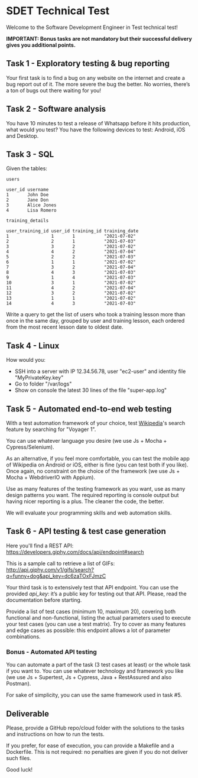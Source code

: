 # SDET Technical Test
Welcome to the Software Development Engineer in Test technical test!

**IMPORTANT: Bonus tasks are not mandatory but their successful delivery gives you additional points.**

## Task 1 - Exploratory testing & bug reporting
Your first task is to find a bug on any website on the internet and create a bug report out of it. The more severe the bug the better. No worries, there’s a ton of bugs out there waiting for you!

## Task 2 - Software analysis
You have 10 minutes to test a release of Whatsapp before it hits production, what would you test? You have the following devices to test: Android, iOS and Desktop.

## Task 3 - SQL
Given the tables:

`users`
```
user_id username
1       John Doe
2       Jane Don
3       Alice Jones
4       Lisa Romero
```

`training_details`
```
user_training_id user_id training_id training_date
1                1       1           "2021-07-02"
2                2       1           "2021-07-03"
3                3       2           "2021-07-02"
4                4       2           "2021-07-04"
5                2       2           "2021-07-03"
6                1       1           "2021-07-02"
7                3       2           "2021-07-04"
8                4       3           "2021-07-03"
9                1       4           "2021-07-03"
10               3       1           "2021-07-02"
11               4       2           "2021-07-04"
12               3       2           "2021-07-02"
13               1       1           "2021-07-02"
14               4       3           "2021-07-03"
```
Write a query to get the list of users who took a training lesson more than once in the same day, grouped by user and training lesson, each ordered from the most recent lesson date to oldest date.

## Task 4 - Linux
How would you:
- SSH into a server with IP 12.34.56.78, user "ec2-user" and identity file "MyPrivateKey.key"
- Go to folder "/var/logs"
- Show on console the latest 30 lines of the file "super-app.log"

## Task 5 - Automated end-to-end web testing
With a test automation framework of your choice, test [Wikipedia](https://wikipedia.org)'s search feature by searching for "Voyager 1".

You can use whatever language you desire (we use Js + Mocha + Cypress/Selenium).

As an alternative, if you feel more comfortable, you can test the mobile app of Wikipedia on Android or iOS, either is fine (you can test both if you like). Once again, no constraint on the choice of the framework (we use Js + Mocha + WebdriverIO with Appium).

Use as many features of the testing framework as you want, use as many design patterns you want. The required reporting is console output but having nicer reporting is a plus. The cleaner the code, the better.

We will evaluate your programming skills and web automation skills.

## Task 6 - API testing & test case generation
Here you'll find a REST API:
https://developers.giphy.com/docs/api/endpoint#search

This is a sample call to retrieve a list of GIFs:
http://api.giphy.com/v1/gifs/search?q=funny+dog&api_key=dc6zaTOxFJmzC

Your third task is to extensively test that API endpoint. You can use the provided *api_key*: it’s a public key for testing out that API. Please, read the documentation before starting.

Provide a list of test cases (minimum 10, maximum 20), covering both functional and non-functional, listing the actual parameters used to execute your test cases (you can use a test matrix). Try to cover as many features and edge cases as possible: this endpoint allows a lot of parameter combinations.

### Bonus - Automated API testing
You can automate a part of the task (3 test cases at least) or the whole task if you want to. You can use whatever technology and framework you like (we use Js + Supertest, Js + Cypress, Java + RestAssured and also Postman).

For sake of simplicity, you can use the same framework used in task #5.

## Deliverable
Please, provide a GitHub repo/cloud folder with the solutions to the tasks and instructions on how to run the tests.

If you prefer, for ease of execution, you can provide a Makefile and a Dockerfile. This is not required: no penalties are given if you do not deliver such files.

Good luck!
